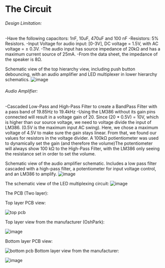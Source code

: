# The Circuit

###### Design Limitation:
  -Have the following capacitors: 1nF, 10uF, 470uF and 100 nF
  -Resistors: 5% Resistors.
  -Input Voltage for audio input: [0-3V], DC voltage = 1.5V, with AC voltage = ± 0.3V. 
  -The audio input has source impedance of 20kΩ and has a maximum current source of 25mA.
  -From the data sheet, the impedance of the speaker is 8Ω.

Schematic view of the top hierarchy view, including push button debouncing, with an audio amplifier and LED multiplexer in lower hierarchy schematics.
![image](https://cloud.githubusercontent.com/assets/978364/26767795/f4711cda-4957-11e7-9208-0f26988bc92c.png)

###### Audio Amplifier:
  -Cascaded Low-Pass and High-Pass Filter to create a BandPass Filter with a pass band of 19.85Hz to 19.4kHz
  -Using the LM386 without its gain pins connected will result in a voltage gain of 20. Since (20 * 0.5V) = 10V, which is higher than 
   our source voltage, we need to voltage divide the input of LM386. (0.5V is the maximum input AC swing). Here, we chose a maximum 
   voltage of 4.5V to make sure the gain stays linear. From that, we found our values for resistors in the voltage divider. A 100kΩ
   potientiometer was used to dynamically set the gain (and therefore the volume)The potentiometer will always show 100 kΩ to the 
   High-Pass Filter, with the LM386 only seeing the resistance set in order to set the volume.

Schematic view of the audio amplifier schematic. Includes a low pass filter cascaded with a high-pass filter, a potentiometer for input voltage control, and an LM386 to amplify.
![image](https://cloud.githubusercontent.com/assets/978364/26767841/56afc04a-4958-11e7-9f67-abed912e062b.png)

The schematic view of the LED multiplexing circuit:
![image](https://cloud.githubusercontent.com/assets/978364/26767860/74b221f0-4958-11e7-86df-0bac12ce8875.png)

The PCB (Two layer):

Top layer PCB view:

![top pcb](https://cloud.githubusercontent.com/assets/978364/26768223/388f4e2a-495b-11e7-84c7-0b7f1095eb1a.PNG)

Top layer view from the manufacturer (OshPark):

![image](https://cloud.githubusercontent.com/assets/978364/26767901/d2bb2684-4958-11e7-8a0e-c9e226c17802.png)

Bottom layer PCB view:

![bottom pcb](https://user-images.githubusercontent.com/978364/26862578-51b55e74-4b01-11e7-9224-d36532422bea.PNG)
Bottom layer view from the manufacturer:

![image](https://cloud.githubusercontent.com/assets/978364/26767925/025f188c-4959-11e7-8742-422b03f9ee6a.png)

